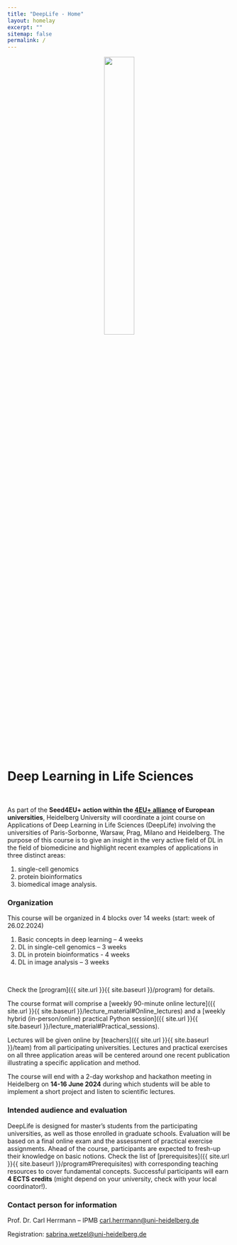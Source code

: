 ```yaml
---
title: "DeepLife - Home"
layout: homelay
excerpt: ""
sitemap: false
permalink: /
---
```




<figure>
<center>
<img src="{{ site.url }}{{ site.baseurl }}/images/DL_logo.jpg" width="40%">
</center>
</figure>

# Deep Learning in Life Sciences 

<br>

As part of the **Seed4EU+ action within the [4EU+ alliance](https://4euplus.eu/4EU-1.html) of European universities**, Heidelberg University will coordinate a joint course on Applications of Deep Learning in Life Sciences (DeepLife) involving the universities of Paris-Sorbonne, Warsaw, Prag, Milano and Heidelberg. The purpose of this course is to give an insight in the very active field of DL in the field of biomedicine and highlight recent examples of applications in three distinct areas: 

1. single-cell genomics
2. protein bioinformatics
3. biomedical image analysis.

### Organization
This course will be organized in 4 blocks over 14 weeks (start: week of 26.02.2024)
<br>
1. Basic concepts in deep learning – 4 weeks
2. DL in single-cell genomics – 3 weeks
3. DL in protein bioinformatics - 4 weeks
4. DL in image analysis – 3 weeks
<br>

Check the [program]({{ site.url }}{{ site.baseurl }}/program) for details.

The course format will comprise a [weekly 90-minute online lecture]({{ site.url }}{{ site.baseurl }}/lecture_material#Online_lectures) and a [weekly hybrid (in-person/online) practical Python session]({{ site.url }}{{ site.baseurl }}/lecture_material#Practical_sessions). 

Lectures will be given online by [teachers]({{ site.url }}{{ site.baseurl }}/team) from all participating universities. Lectures and practical exercises on all three application areas will be centered around one recent publication illustrating a specific application and method. 
<br>

The course will end with a 2-day workshop and hackathon meeting in Heidelberg on **14-16 June 2024** during which students will be able to implement a short project and listen to scientific lectures.

### Intended audience and evaluation
DeepLife is designed for master’s students from the participating universities, as well as those enrolled in graduate schools. Evaluation will be based on a final online exam and the assessment of practical exercise assignments. Ahead of the course, participants are expected to fresh-up their knowledge on basic notions. Check the list of [prerequisites]({{ site.url }}{{ site.baseurl }}/program#Prerequisites) with corresponding teaching resources to cover fundamental concepts. Successful participants will earn **4 ECTS credits** (might depend on your university, check with your local coordinator!).

### Contact person for information
Prof. Dr. Carl Herrmann – IPMB carl.herrmann@uni-heidelberg.de
<br>

Registration: sabrina.wetzel@uni-heidelberg.de

<br>
<br>
<br>
